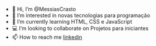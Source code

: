 - 👋 Hi, I’m @MessiasCrasto
- 👀 I’m interested in novas tecnologias para programação
- 🌱 I’m currently learning HTML, CSS e JavaScript
- 💻 I’m looking to collaborate on Projetos para iniciantes
- 📫 How to reach me [linkedin](https://www.linkedin.com/in/messias-crasto-1551ba184/)



<!---
MessiasCrasto/MessiasCrasto is a ✨ special ✨ repository because its `README.md` (this file) appears on your GitHub profile.
You can click the Preview link to take a look at your changes.
--->
